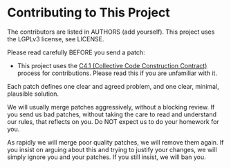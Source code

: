 # Contributing to This Project

The contributors are listed in AUTHORS (add yourself). This project uses the LGPLv3 license, see LICENSE.

Please read carefully BEFORE you send a patch:

* This project uses the [C4.1 (Collective Code Construction Contract)](http://rfc.zeromq.org/spec:22) process for contributions. Please read this if you are unfamiliar with it.

Each patch defines one clear and agreed problem, and one clear, minimal, plausible solution. 

We will usually merge patches aggressively, without a blocking review. If you send us bad patches, without taking the care to read and understand our rules, that reflects on you. Do NOT expect us to do your homework for you.

As rapidly we will merge poor quality patches, we will remove them again. If you insist on arguing about this and trying to justify your changes, we will simply ignore you and your patches. If you still insist, we will ban you.

